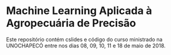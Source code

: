 # Machine Learning Aplicada à Agropecuária de Precisão

Este repositório contém cslides e código do curso ministrado na UNOCHAPECÓ entre nos dias 08, 09, 10, 11 e 18 de maio de 2018.
